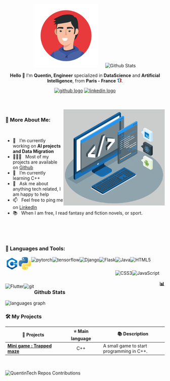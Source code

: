 <!-- Set up my Github profile -->

<p align="center">
  <img src="img/face-icon.jpg" alt="Nicolas Brondin-Bernard" height="200" style="margin-right: 20px"/>
  <img src="https://github-readme-stats.vercel.app/api?username=QuentinTech&show_icons=true&theme=buefy" alt="Github Stats" />
</p>

<p align="center">
  <strong>Hello </strong>👋 I'm <strong> Quentin, Engineer</strong> specialized in <strong>DataScience</strong> and <strong>Artificial Intelligence</strong>, from <b>Paris - France</b> <img src="img/france.png" width="14"/>.
</p>

<div align="center">
  <a href="https://github.com/QuentinTech"><img src="https://img.shields.io/badge/GitHub-%2312100E.svg?&style=for-the-badge&logo=Github&logoColor=white" height="35" alt="github logo" /></a>
  <a href="https://www.linkedin.com/in/quentin-barth%C3%A9l%C3%A9my-585534197/"><img src="https://img.shields.io/static/v1?message=LinkedIn&logo=linkedin&label=&color=0077B5&logoColor=white&labelColor=&style=for-the-badge" height="35" alt="linkedin logo"  /></a>
</div>

<br>
<br>
<br>


<img align="right" alt="GIF" src="gif/techstack.gif" width="320px" />
  
### 🧐 More About Me:

<br>

- 🔭 &nbsp; I’m currently working on **AI projects and Data Migration**
- 👨🏻‍💻 &nbsp; Most of my projects are available on [Github](https://github.com/QuentinTech?tab=repositories)
- 🌱 &nbsp; I’m currently learning C++
- 💬 &nbsp; Ask me about anything tech related, I am happy to help
- 📫 &nbsp; Feel free to ping me on [LinkedIn](https://www.linkedin.com/in/quentin-barth%C3%A9l%C3%A9my-585534197/)
- 📚 &nbsp; When I am free, I read fantasy and fiction novels, or sport.

<br>
<br>
<br>

### 🔨 Languages and Tools:

<a href="" target="_blank"> <img align="left" src="img/cpp.png" alt="C++" height="42px"/> </a>
<a href="https://www.python.org" target="_blank"><img align="left" alt="Python" height ="40px" src="img/python.png"></a>
<a href="https://pytorch.org/" target="_blank"> <img align="left" src="https://raw.githubusercontent.com/rahul-jha98/github_readme_icons/main/language_and_tools/square/pytorch/pytorch.svg" alt="pytorch" height="42px"/> </a> 
<a href="https://www.tensorflow.org" target="_blank"> <img align="left" src="https://raw.githubusercontent.com/rahul-jha98/github_readme_icons/main/language_and_tools/square/tensorflow/tensorflow.svg" alt="tensorflow" height="42px"/> </a>
<a href="" target="_blank"><img align="left" alt="Django" height ="52px" src="https://cdn.jsdelivr.net/gh/devicons/devicon/icons/django/django-plain-wordmark.svg"></a>
<a href="" target="_blank"><img align="left" alt="Flask" height ="52px" src="https://cdn.jsdelivr.net/gh/devicons/devicon/icons/flask/flask-original-wordmark.svg"></a>
<a href="https://www.java.com" target="_blank"><img align="left" alt="Java" height ="42px" src="https://raw.githubusercontent.com/rahul-jha98/github_readme_icons/main/language_and_tools/square/java/java.svg"></a>
<a href="" target="_blank"> <img align="left" alt="HTML5" height ="42px"  src="https://cdn.jsdelivr.net/gh/devicons/devicon/icons/html5/html5-original.svg"> </a>
<a href="" target="_blank"> <img align="left" alt="CSS3" height ="42px"  src="https://cdn.jsdelivr.net/gh/devicons/devicon/icons/css3/css3-original.svg"> </a>
<a href="https://developer.mozilla.org/en-US/docs/Web/JavaScript" target="_blank"> <img align="left" alt="JavaScript" height ="42px"  src="https://cdn.jsdelivr.net/gh/devicons/devicon/icons/javascript/javascript-original.svg"> </a>
<a href="" target="_blank"> <img align="left" alt="Flutter" height ="42px"  src="https://cdn.jsdelivr.net/gh/devicons/devicon/icons/flutter/flutter-original.svg"> </a>
<a href="https://git-scm.com/" target="_blank"> <img src="https://raw.githubusercontent.com/rahul-jha98/github_readme_icons/main/language_and_tools/square/git-scm/git-scm.svg" align="left" alt="git" height='42px'/> </a>


<br>
<br>
<br>

### 📊 Github Stats

<img src="https://github-readme-stats.vercel.app/api/top-langs?username=QuentinTech&locale=en&hide_title=false&layout=compact&card_width=320&langs_count=5&theme=buefy&hide_border=false" height="100" alt="languages graph" style="margin-right: 20px" />

<br>

### 🛠️ My Projects

<table>
  <thead>
    <tr>
      <th width="35%">🎁 Projects</th>
      <th width="25%">⭐ Main language</th>
      <th width="40%">📚 Description</th>
    </tr>
  </thead>
  <tbody>
    <tr>
      <td><a href="https://github.com/QuentinTech/trapped-maze"><b>Mini game : Trapped maze</b></a></td>
      <td align="center">C++</td>
      <td>A small game to start programming in C++.</td>
    </tr>
  </tbody>
</table>

<br>
<br>

<img src="https://ghchart.rshah.org/QuentinTech" alt="QuentinTech Repos Contributions" width="75%"/>
